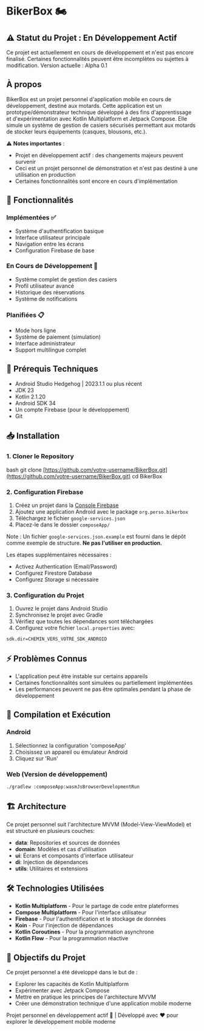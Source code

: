 # BikerBox 🏍

## ⚠️ Statut du Projet : En Développement Actif
Ce projet est actuellement en cours de développement et n'est pas encore finalisé. Certaines fonctionnalités peuvent être incomplètes ou sujettes à modification. Version actuelle : Alpha 0.1

## À propos
BikerBox est un projet personnel d'application mobile en cours de développement, destiné aux motards. Cette application est un prototype/démonstrateur technique développé à des fins d'apprentissage et d'expérimentation avec Kotlin Multiplatform et Jetpack Compose. Elle simule un système de gestion de casiers sécurisés permettant aux motards de stocker leurs équipements (casques, blousons, etc.).

⚠️ **Notes importantes** :
- Projet en développement actif : des changements majeurs peuvent survenir
- Ceci est un projet personnel de démonstration et n'est pas destiné à une utilisation en production
- Certaines fonctionnalités sont encore en cours d'implémentation

## 🌟 Fonctionnalités

### Implémentées ✅
- Système d'authentification basique
- Interface utilisateur principale
- Navigation entre les écrans
- Configuration Firebase de base

### En Cours de Développement 🚧
- Système complet de gestion des casiers
- Profil utilisateur avancé
- Historique des réservations
- Système de notifications

### Planifiées 📋
- Mode hors ligne
- Système de paiement (simulation)
- Interface administrateur
- Support multilingue complet

## 🔧 Prérequis Techniques

- Android Studio Hedgehog | 2023.1.1 ou plus récent
- JDK 23
- Kotlin 2.1.20
- Android SDK 34
- Un compte Firebase (pour le développement)
- Git

## 📥 Installation

### 1. Cloner le Repository

bash git clone [https://github.com/votre-username/BikerBox.git](https://github.com/votre-username/BikerBox.git) cd BikerBox

### 2. Configuration Firebase

1. Créez un projet dans la [Console Firebase](https://console.firebase.google.com/)
2. Ajoutez une application Android avec le package `org.perso.bikerbox`
3. Téléchargez le fichier `google-services.json`
4. Placez-le dans le dossier `composeApp/`

Note : Un fichier `google-services.json.example` est fourni dans le dépôt comme exemple de structure. **Ne pas l'utiliser en production.**

Les étapes supplémentaires nécessaires :
- Activez Authentication (Email/Password)
- Configurez Firestore Database
- Configurez Storage si nécessaire


### 3. Configuration du Projet

1. Ouvrez le projet dans Android Studio
2. Synchronisez le projet avec Gradle
3. Vérifiez que toutes les dépendances sont téléchargées
4. Configurez votre fichier `local.properties` avec:
```properties
sdk.dir=CHEMIN_VERS_VOTRE_SDK_ANDROID
```

## ⚡ Problèmes Connus
- L'application peut être instable sur certains appareils
- Certaines fonctionnalités sont simulées ou partiellement implémentées
- Les performances peuvent ne pas être optimales pendant la phase de développement

## 🚀 Compilation et Exécution
### Android
1. Sélectionnez la configuration 'composeApp'
2. Choisissez un appareil ou émulateur Android
3. Cliquez sur 'Run'

### Web (Version de développement)
``` bash
./gradlew :composeApp:wasmJsBrowserDevelopmentRun
```
## 🏗 Architecture
Ce projet personnel suit l'architecture MVVM (Model-View-ViewModel) et est structuré en plusieurs couches:
- **data**: Repositories et sources de données
- **domain**: Modèles et cas d'utilisation
- **ui**: Écrans et composants d'interface utilisateur
- **di**: Injection de dépendances
- **utils**: Utilitaires et extensions

## 🛠 Technologies Utilisées
- **Kotlin Multiplatform** - Pour le partage de code entre plateformes
- **Compose Multiplatform** - Pour l'interface utilisateur
- **Firebase** - Pour l'authentification et le stockage de données
- **Koin** - Pour l'injection de dépendances
- **Kotlin Coroutines** - Pour la programmation asynchrone
- **Kotlin Flow** - Pour la programmation réactive

## 🎯 Objectifs du Projet
Ce projet personnel a été développé dans le but de :
- Explorer les capacités de Kotlin Multiplatform
- Expérimenter avec Jetpack Compose
- Mettre en pratique les principes de l'architecture MVVM
- Créer une démonstration technique d'une application mobile moderne

Projet personnel en développement actif 🚧 | Développé avec ❤️ pour explorer le développement mobile moderne
